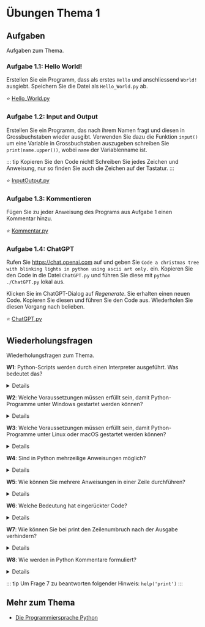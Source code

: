 # Übungen Thema 1

## Aufgaben

Aufgaben zum Thema.

### Aufgabe 1.1: Hello World!

Erstellen Sie ein Programm, dass als erstes `Hello` und anschliessend `World!` ausgiebt. Speichern Sie die Datei als `Hello_World.py` ab.

⭐ [Hello_World.py](https://github.com/janikvonrotz/python.casa/blob/main/topic-1/Hello_World.py)

### Aufgabe 1.2: Input and Output

Erstellen Sie ein Programm, das nach ihrem Namen fragt und diesen in Grossbuchstaben wieder ausgibt. Verwenden Sie dazu die Funktion `input()` um eine Variable in Grossbuchstaben auszugeben schreiben Sie `print(name.upper())`, wobei `name` der Variablenname ist.

::: tip
Kopieren Sie den Code nicht! Schreiben Sie jedes Zeichen und Anweisung, nur so finden Sie auch die Zeichen auf der Tastatur. 
:::

⭐ [InputOutput.py](https://github.com/janikvonrotz/python.casa/blob/main/topic-1/InputOutput.py)

### Aufgabe 1.3: Kommentieren

Fügen Sie zu jeder Anweisung des Programs aus Aufgabe 1 einen Kommentar hinzu.

⭐ [Kommentar.py](https://github.com/janikvonrotz/python.casa/blob/main/topic-1/Kommentar.py)

### Aufgabe 1.4: ChatGPT

Rufen Sie <https://chat.openai.com> auf und geben Sie `Code a christmas tree with blinking lights in python using ascii art only.` ein. Kopieren Sie den Code in die Datei `ChatGPT.py` und führen Sie diese mit `python ./ChatGPT.py` lokal aus.

Klicken Sie im ChatGPT-Dialog auf *Regenerate*. Sie erhalten einen neuen Code. Kopieren Sie diesen und führen Sie den Code aus. Wiederholen Sie diesen Vorgang nach belieben.

⭐ [ChatGPT.py](https://github.com/janikvonrotz/python.casa/blob/main/topic-1/ChatGPT.py)

## Wiederholungsfragen

Wiederholungsfragen zum Thema.

**W1**: Python-Scripts werden durch einen Interpreter ausgeführt. Was bedeutet das?

<details>
Python-Scripts müssen vor der Ausführung nicht kompiliert werden. Stattdessen liest python.exe bzw. python3 den Code (also gewissermaßen einen Text mit Python-Anweisungen) direkt aus der Script-Datei und führt ihn aus. python.exe bzw. python3 werden deswegen als Interpreter bezeichnet.
</details>

**W2**: Welche Voraussetzungen müssen erfüllt sein, damit Python-Programme unter Windows gestartet werden können?

<details>
Das Python-Script muss die Endung *.py aufweisen. Außerdem muss natürlich Python (also das Programm python.exe) installiert sein.
</details>

**W3**: Welche Voraussetzungen müssen erfüllt sein, damit Python-Programme unter Linux oder macOS gestartet werden können?

<details>
Das Shebang muss im Datei Header sein.
Die Datei muss ausführbar sein (chmod +x)
Python installiert und das Skript ist im Arbeitsordner.
</details>

**W4**: Sind in Python mehrzeilige Anweisungen möglich?

<details>
Mehrzeilige Anweisungen sind möglich. Bei offenen Klammern ist in mehrzeiligen Anweisungen nicht einmal eine Kennzeichnung notwendig. Wenn aus der Struktur des Codes hingegen nicht klar hervorgeht, dass die aktuelle Zeile unvollständig ist und in der nächsten Zeile fortgesetzt wird, dann müssen Sie das Zeichen \ als Indikator für die mehrzeilige Konstruktion verwenden.
</details>

**W5**: Wie können Sie mehrere Anweisungen in einer Zeile durchführen?

<details>
Um mehrere Anweisungen in einer Zeile auszuführen, trennen Sie Sie durch Semikola – also z. B. a=3; print(a).
</details>

**W6**: Welche Bedeutung hat eingerückter Code?

<details>
In Python wird die Struktur von Code in Verzweigungen, Schleifen und Funktionen nicht durch geschwungene Klammern definiert, sondern durch Einrückungen. Die Einrückungen sind daher zwingend erforderlich. Die übliche Einrücktiefe beträgt vier Zeichen pro Ebene.
</details>

**W7**: Wie können Sie bei print den Zeilenumbruch nach der Ausgabe verhindern?

<details>
print(x, end='') gibt den Inhalt der Variablen x ohne einen nachfolgenden Zeilenumbruch aus.
</details>

**W8**: Wie werden in Python Kommentare formuliert?

<details>
Kommentare werden in Python mit dem Zeichen # eingeleitet und gelten bis zum Ende der Zeile. Mehrzeilige Kommentare beginnen wie mehrzeilige Zeichenketten mit """ und enden mit """.
</details>

::: tip
Um Frage 7 zu beantworten folgender Hinweis: `help('print')`
:::

## Mehr zum Thema

* [Die Programmiersprache Python](http://openbook.rheinwerk-verlag.de/python/02_001.html#u2)